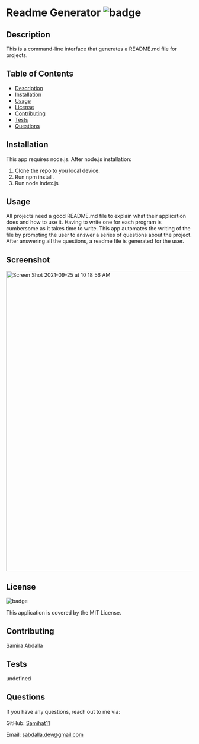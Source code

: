 # Readme Generator ![badge](https://img.shields.io/badge/MIT-license-blue)

## Description

This is a command-line interface that generates a README.md file for projects.

## Table of Contents

- [Description](#description)
- [Installation](#installation)
- [Usage](#usage)
- [License](#license)
- [Contributing](#contributing)
- [Tests](#tests)
- [Questions](#questions)

## Installation

This app requires node.js. After node.js installation:

1. Clone the repo to you local device.
2. Run npm install.
3. Run node index.js

## Usage

All projects need a good README.md file to explain what their application does and how to use it. Having to write one for each program is cumbersome as it takes time to write. This app automates the writing of the file by prompting the user to answer a series of questions about the project. After answering all the questions, a readme file is generated for the user.

## Screenshot

<img width="809" alt="Screen Shot 2021-09-25 at 10 18 56 AM" src="https://user-images.githubusercontent.com/76274620/137626859-0089fa86-12e0-40ae-b747-c879cb51da6a.png">

## License

![badge](https://img.shields.io/badge/MIT-license-blue)

This application is covered by the MIT License.

## Contributing

Samira Abdalla

## Tests

undefined

## Questions

If you have any questions, reach out to me via:

GitHub: [Samihat11](https://github.com/Samihat11)

Email: [sabdalla.dev@gmail.com](mailto:sabdalla.dev@gmail.com)
